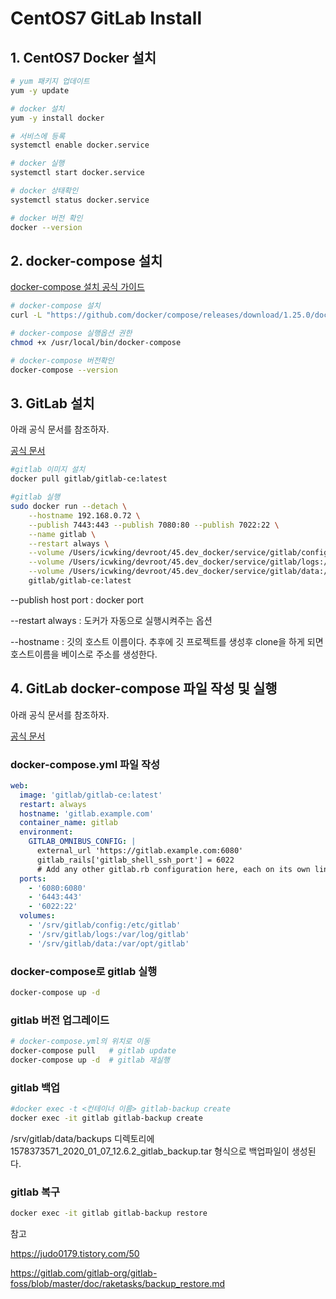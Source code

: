# CentOS7 GitLab Install

## 1. CentOS7 Docker 설치

```sh
# yum 패키지 업데이트
yum -y update

# docker 설치
yum -y install docker

# 서비스에 등록
systemctl enable docker.service

# docker 실행
systemctl start docker.service

# docker 상태확인
systemctl status docker.service

# docker 버전 확인
docker --version
```

## 2. docker-compose 설치

[docker-compose 설치 공식 가이드](https://docs.docker.com/compose/install/)

```sh
# docker-compose 설치
curl -L "https://github.com/docker/compose/releases/download/1.25.0/docker-compose-$(uname -s)-$(uname -m)" -o /usr/local/bin/docker-compose

# docker-compose 실행옵션 권한 
chmod +x /usr/local/bin/docker-compose

# docker-compose 버전확인
docker-compose --version
```

## 3. GitLab 설치

아래 공식 문서를 참조하자.

[공식 문서](https://docs.gitlab.com/omnibus/docker/README.html)

```sh
#gitlab 이미지 설치
docker pull gitlab/gitlab-ce:latest

#gitlab 실행
sudo docker run --detach \
    --hostname 192.168.0.72 \
    --publish 7443:443 --publish 7080:80 --publish 7022:22 \
    --name gitlab \
    --restart always \
    --volume /Users/icwking/devroot/45.dev_docker/service/gitlab/config:/etc/gitlab \
    --volume /Users/icwking/devroot/45.dev_docker/service/gitlab/logs:/var/log/gitlab \
    --volume /Users/icwking/devroot/45.dev_docker/service/gitlab/data:/var/opt/gitlab \
    gitlab/gitlab-ce:latest

```
--publish host port : docker port

--restart always : 도커가 자동으로 실행시켜주는 옵션

--hostname : 깃의 호스트 이름이다. 추후에 깃 프로젝트를 생성후 clone을 하게 되면 호스트이름을 베이스로 주소를 생성한다.


## 4. GitLab docker-compose 파일 작성 및 실행
아래 공식 문서를 참조하자.

[공식 문서](https://docs.gitlab.com/omnibus/docker/README.html#install-gitlab-using-docker-compose)

### docker-compose.yml 파일 작성

```yml
web:
  image: 'gitlab/gitlab-ce:latest'
  restart: always
  hostname: 'gitlab.example.com'
  container_name: gitlab
  environment:
    GITLAB_OMNIBUS_CONFIG: |
      external_url 'https://gitlab.example.com:6080'
      gitlab_rails['gitlab_shell_ssh_port'] = 6022
      # Add any other gitlab.rb configuration here, each on its own line
  ports:
    - '6080:6080'
    - '6443:443'
    - '6022:22'
  volumes:
    - '/srv/gitlab/config:/etc/gitlab'
    - '/srv/gitlab/logs:/var/log/gitlab'
    - '/srv/gitlab/data:/var/opt/gitlab'
```

### docker-compose로 gitlab 실행 
```sh
docker-compose up -d
```

### gitlab 버전 업그레이드

```sh
# docker-compose.yml의 위치로 이동
docker-compose pull   # gitlab update
docker-compose up -d  # gitlab 재실행
```

### gitlab 백업

```sh
#docker exec -t <컨테이너 이름> gitlab-backup create
docker exec -it gitlab gitlab-backup create
```
/srv/gitlab/data/backups 디렉토리에 1578373571_2020_01_07_12.6.2_gitlab_backup.tar 형식으로 백업파일이 생성된다.

### gitlab 복구
```sh
docker exec -it gitlab gitlab-backup restore
```

참고

https://judo0179.tistory.com/50

https://gitlab.com/gitlab-org/gitlab-foss/blob/master/doc/raketasks/backup_restore.md